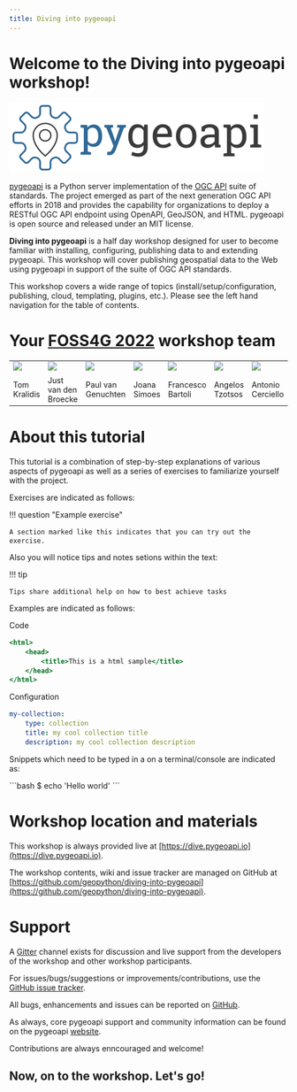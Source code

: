 ```yaml
---
title: Diving into pygeoapi
---
```


# Welcome to the Diving into pygeoapi workshop!

![pygeoapi logo](assets/images/pygeoapi-logo.png)

[pygeoapi](https://pygeoapi.io) is a Python server implementation of the [OGC API](https://ogcapi.ogc.org) suite of standards. The project emerged as part of the next generation OGC API efforts in 2018 and provides the capability for organizations to deploy a RESTful OGC API endpoint using OpenAPI, GeoJSON, and HTML. pygeoapi is open source and released under an MIT license.

**Diving into pygeoapi** is a half day workshop designed for user to become familiar with installing, configuring, publishing data to and extending pygeoapi. This workshop will cover publishing geospatial data to the Web using pygeoapi in support of the suite of OGC API standards.


This workshop covers a wide range of topics (install/setup/configuration, publishing, cloud, templating, plugins, etc.). Please see the left hand navigation for the table of contents.

# Your [FOSS4G 2022](https://2022.foss4g.org) workshop team

<table>
    <tr>
        <td><a href="https://twitter.com/tomkralidis"><img width="150" src="https://avatars.githubusercontent.com/u/910430?v=4"/></a></td>
        <td><a href="https://twitter.com/justb4"><img width="150" src="https://avatars.githubusercontent.com/u/582630?v=4"/></a></td>
        <td><a href="https://twitter.com/pvangenuchten"><img width="150" src="https://avatars.githubusercontent.com/u/299829?v=4"/></a></td>
        <td><a href="https://twitter.com/doublebyte"><img width="150" src="https://avatars.githubusercontent.com/u/1038897?v=4"/></a></td>
        <td><a href="https://twitter.com/francbartoli"><img width="150" src="https://avatars.githubusercontent.com/u/560676?v=4"/></a></td>
        <td><a href="https://twitter.com/tzotsos"><img width="150" src="https://avatars.githubusercontent.com/u/383944?v=4"/></a></td>
        <td><a href="https://twitter.com/PascalLike"><img width="150" src="https://avatars.githubusercontent.com/u/1323093?v=4"/></a></td>
    </tr>
    <tr>
        <td>Tom Kralidis</td>
        <td>Just van den Broecke</td>
        <td>Paul van Genuchten</td>
        <td>Joana Simoes</td>
        <td>Francesco Bartoli</td>
        <td>Angelos Tzotsos</td>
        <td>Antonio Cerciello</td>
    </tr>
</table>

# About this tutorial

This tutorial is a combination of step-by-step explanations of various aspects of pygeoapi as well as a series of exercises to familiarize yourself with the project.

Exercises are indicated as follows:

!!! question "Example exercise"

    A section marked like this indicates that you can try out the exercise.

Also you will notice tips and notes setions within the text:

!!! tip

    Tips share additional help on how to best achieve tasks

Examples are indicated as follows:

Code
``` {.html linenums="1"}
<html>
    <head>
        <title>This is a html sample</title>
    </head>
</html>
```

Configuration
``` {.yaml linenums="1"}
my-collection:
    type: collection
    title: my cool collection title
    description: my cool collection description
```

Snippets which need to be typed in a on a terminal/console are indicated as:

<div class="termy">
```bash
$ echo 'Hello world'
```
</div>

# Workshop location and materials

This workshop is always provided live at [https://dive.pygeoapi.io](https://dive.pygeoapi.io).

The workshop contents, wiki and issue tracker are managed on GitHub at [https://github.com/geopython/diving-into-pygeoapi](https://github.com/geopython/diving-into-pygeoapi).

# Support

A [Gitter](https://gitter.im/geopython/diving-into-pygeoapi) channel exists for
discussion and live support from the developers of the workshop and other workshop participants.

For issues/bugs/suggestions or improvements/contributions, use the [GitHub issue tracker](https://github.com/geopython/diving-into-pygeoapi/issues).

All bugs, enhancements and issues can be reported on [GitHub](https://github.com/geopython/diving-into-pygeoapi/issues).

As always, core pygeoapi support and community information can be found on the pygeoapi [website](https://pygeoapi.io/community).

Contributions are always enncouraged and welcome!


## Now, on to the workshop.  Let's go!
